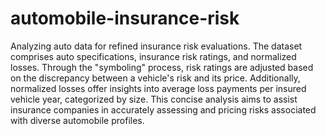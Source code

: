 # automobile-insurance-risk
Analyzing auto data for refined insurance risk evaluations. The dataset comprises auto specifications, insurance risk ratings, and normalized losses. Through the "symboling" process, risk ratings are adjusted based on the discrepancy between a vehicle's risk and its price. Additionally, normalized losses offer insights into average loss payments per insured vehicle year, categorized by size. This concise analysis aims to assist insurance companies in accurately assessing and pricing risks associated with diverse automobile profiles.
